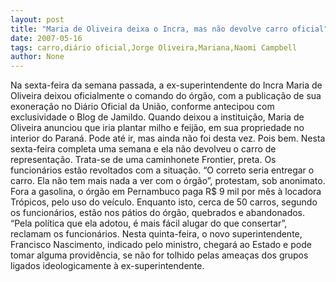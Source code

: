 ```yaml
---
layout: post
title: "Maria de Oliveira deixa o Incra, mas não devolve carro oficial"
date: 2007-05-16
tags: carro,diário oficial,Jorge Oliveira,Mariana,Naomi Campbell
author: None
---
```

Na sexta-feira da semana passada, a ex-superintendente do Incra Maria de Oliveira deixou oficialmente o comando do &oacute;rg&atilde;o, com a publica&ccedil;&atilde;o de sua exonera&ccedil;&atilde;o no Di&aacute;rio Oficial da Uni&atilde;o, conforme antecipou com exclusividade o Blog de Jamildo.
Quando deixou a institui&ccedil;&atilde;o, Maria de Oliveira anunciou que iria plantar milho e feij&atilde;o, em sua propriedade no interior do Paran&aacute;. Pode at&eacute; ir, mas ainda n&atilde;o foi desta vez.
Pois bem. Nesta sexta-feira completa uma semana e ela n&atilde;o devolveu o carro de representa&ccedil;&atilde;o. Trata-se de uma caminhonete Frontier, preta.
Os funcion&aacute;rios est&atilde;o revoltados com a situa&ccedil;&atilde;o. &ldquo;O correto seria entregar o carro. Ela n&atilde;o tem mais nada a ver com o &oacute;rg&atilde;o&rdquo;, protestam, sob anonimato.
Fora a gasolina, o &oacute;rg&atilde;o em Pernambuco paga R$ 9 mil por m&ecirc;s &agrave; locadora Tr&oacute;picos, pelo uso do ve&iacute;culo.
Enquanto isto, cerca de 50 carros, segundo os funcion&aacute;rios, est&atilde;o nos p&aacute;tios do &oacute;rg&atilde;o, quebrados e abandonados. &ldquo;Pela pol&iacute;tica que ela adotou, &eacute; mais f&aacute;cil alugar do que consertar&rdquo;, reclamam os funcion&aacute;rios.
Nesta quinta-feira, o novo superintendente, Francisco Nascimento, indicado pelo ministro, chegar&aacute; ao Estado e pode tomar alguma provid&ecirc;ncia, se n&atilde;o for tolhido pelas amea&ccedil;as dos grupos ligados ideologicamente &agrave; ex-superintendente. 